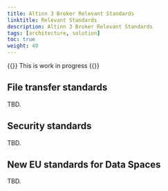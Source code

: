 ```yaml
---
title: Altinn 3 Broker Relevant Standards
linktitle: Relevant Standards
description: Altinn 3 Broker Relevant Standards
tags: [architecture, solution]
toc: true
weight: 40
---
```


{{<notice warning>}} <!-- info -->
This is work in progress
{{</notice>}}

## File transfer standards

TBD.

## Security standards

TBD.

## New EU standards for Data Spaces

TBD.
